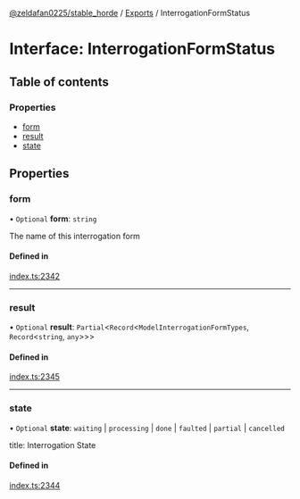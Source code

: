 [@zeldafan0225/stable_horde](../README.md) / [Exports](../modules.md) / InterrogationFormStatus

# Interface: InterrogationFormStatus

## Table of contents

### Properties

- [form](InterrogationFormStatus.md#form)
- [result](InterrogationFormStatus.md#result)
- [state](InterrogationFormStatus.md#state)

## Properties

### form

• `Optional` **form**: `string`

The name of this interrogation form

#### Defined in

[index.ts:2342](https://github.com/ZeldaFan0225/stable_horde/blob/da4b9dc/index.ts#L2342)

___

### result

• `Optional` **result**: `Partial`<`Record`<`ModelInterrogationFormTypes`, `Record`<`string`, `any`\>\>\>

#### Defined in

[index.ts:2345](https://github.com/ZeldaFan0225/stable_horde/blob/da4b9dc/index.ts#L2345)

___

### state

• `Optional` **state**: `waiting` \| `processing` \| `done` \| `faulted` \| `partial` \| `cancelled`

title: Interrogation State

#### Defined in

[index.ts:2344](https://github.com/ZeldaFan0225/stable_horde/blob/da4b9dc/index.ts#L2344)
